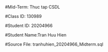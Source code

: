 #Mid-Term: Thuc tap CSDL 

#Class ID: 130989 

#Student ID: 20204966

#Student Name:Tran Huu Hien

#Source File: tranhuhien_20204966_Midterm.sql 
